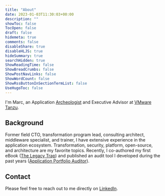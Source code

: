 ```yaml
---
title: "About"
date: 2023-01-03T11:30:03+00:00
description: ""
showToc: false
TocOpen: false
draft: false
hidemeta: true
comments: false
disableShare: true
disableHLJS: true
hideSummary: true
searchHidden: true
ShowReadingTime: false
ShowBreadCrumbs: false
ShowPostNavLinks: false
ShowWordCount: false
ShowRssButtonInSectionTermList: false
UseHugoToc: false
---
```


I'm Marc, an Application [Archeologist](https://www.linkedin.com/pulse/legacy-infrastructure-saqqara-necropolis-world-marc-zottner/) and Executive Advisor at [VMware Tanzu](https://tanzu.vmware.com/tanzu).

## Background

Former field CTO, transformation program lead, consulting architect, middleware specialist, and trainer, I have extensive experience in the application ecosystem. Transformation, security, platform, open-source, and architecture are my favorite topics. Recently, I co-authored my first eBook ([The Legacy Trap](https://via.vmware.com/legacy-trap/)) and published an audit tool I developed during the past years ([Application Portfolio Auditor](https://github.com/vmware-tanzu/application-portfolio-auditor)).

## Contact

Please feel free to reach out to me directly on [LinkedIn](https://www.linkedin.com/in/marczottner).
